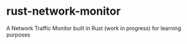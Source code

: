 # rust-network-monitor
A Network Traffic Monitor built in Rust (work in progress) for learning purposes
